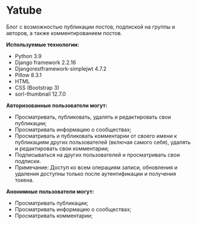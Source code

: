 # Yatube

Блог с возможностью публикации постов, подпиской на группы и авторов, а также комментированием постов.

**Используемые технологии:**
- Python 3.9
- Django framework 2.2.16
- Djangorestframework-simplejwt 4.7.2
- Pillow 8.3.1
- HTML
- CSS (Bootstrap 3)
- sorl-thumbnail 12.7.0

**Авторизованные пользователи могут:**
- Просматривать, публиковать, удалять и редактировать свои публикации;
- Просматривать информацию о сообществах;
- Просматривать и публиковать комментарии от своего имени к публикациям других пользователей (включая самого себя), удалять и редактировать свои комментарии;
- Подписываться на других пользователей и просматривать свои подписки.
- Примечание: Доступ ко всем операциям записи, обновления и удаления доступны только после аутентификации и получения токена.

**Анонимные пользователи могут:**
- Просматривать публикации;
- Просматривать информацию о сообществах;
- Просматривать комментарии;
